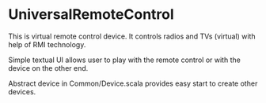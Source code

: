 # UniversalRemoteControl

This is virtual remote control device.
It controls radios and TVs (virtual) with help of RMI technology.

Simple textual UI allows user to play with the remote control or with the device on the other end.

Abstract device in Common/Device.scala provides easy start to create other devices.
